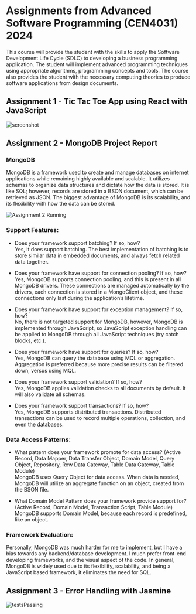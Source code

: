 # Assignments from Advanced Software Programming (CEN4031) 2024
This course will provide the student with the skills to apply the Software Development Life Cycle (SDLC) to developing a business programming application. The student will implement advanced programming techniques using appropriate algorithms, programming concepts and tools. The course also provides the student with the necessary computing theories to produce software applications from design documents.

## Assignment 1 - Tic Tac Toe App using React with JavaScript

![screenshot](https://github.com/user-attachments/assets/4107ff32-0b55-4972-bb7f-60196afe605e)

## Assignment 2 - MongoDB Project Report
### MongoDB
MongoDB is a framework used to create and manage databases on internet applications while remaining highly available and scalable.  It utilizes schemas to organize data structures and dictate how the data is stored.  It is like SQL; however, records are stored in a BSON document, which can be retrieved as JSON.  The biggest advantage of MongoDB is its scalability, and its flexibility with how the data can be stored.

![Assignment 2 Running](https://github.com/user-attachments/assets/7faeb1fb-06da-43f5-a941-e09fc4c3d367)

### Support Features:
- Does your framework support batching? If so, how?  
Yes, it does support batching.  The best implementation of batching is to store similar data in embedded documents, and always fetch related data together.

- Does your framework have support for connection pooling? If so, how?  
Yes, MongoDB supports connection pooling, and this is present in all MongoDB drivers.  These connections are managed automatically by the drivers, each connection is stored in a MongoClient object, and these connections only last during the application’s lifetime.

- Does your framework have support for exception management? If so, how?  
No, there is not targeted support for MongoDB, however, MongoDB is implemented through JavaScript, so JavaScript exception handling can be applied to MongoDB through all JavaScript techniques (try catch blocks, etc.).

- Does your framework have support for queries? If so, how?  
Yes, MongoDB can query the database using MQL or aggregation.  Aggregation is preferred because more precise results can be filtered down, versus using MQL.

- Does your framework support validation? If so, how?  
Yes, MongoDB applies validation checks to all documents by default.  It will also validate all schemas.

- Does your framework support transactions? If so, how?  
Yes, MongoDB supports distributed transactions.  Distributed transactions can be used to record multiple operations, collection, and even the databases. 

### Data Access Patterns:
- What pattern does your framework promote for data access? (Active Record, Data Mapper, Data Transfer Object, Domain Model, Query Object, Repository, Row Data Gateway, Table Data Gateway, Table Module)  
MongoDB uses Query Object for data access.  When data is needed, MongoDB will utilize an aggregate function on an object, created from the BSON file.

- What Domain Model Pattern does your framework provide support for? (Active Record, Domain Model, Transaction Script, Table Module)  
MongoDB supports Domain Model, because each record is predefined, like an object.
### Framework Evaluation:
Personally, MongoDB was much harder for me to implement, but I have a bias towards any backend/database development.  I much prefer front-end developing frameworks, and the visual aspect of the code.  In general, MongoDB is widely used due to its flexibility, scalability, and being a JavaScript based framework, it eliminates the need for SQL.

## Assignment 3 - Error Handling with Jasmine

![testsPassing](https://github.com/user-attachments/assets/381dea80-75e9-4dd5-b7dd-6696a833e296)

